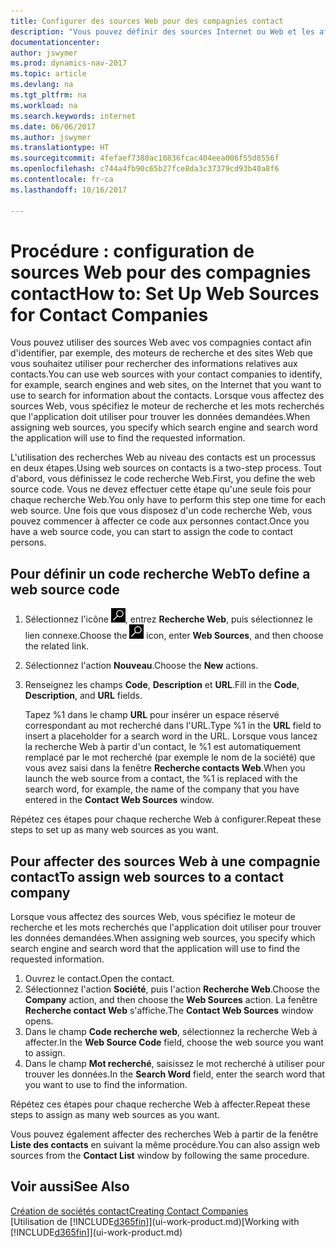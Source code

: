 ```yaml
---
title: Configurer des sources Web pour des compagnies contact
description: "Vous pouvez définir des sources Internet ou Web et les affecter à une compagnie contact pour identifier la manière dont vous souhaitez rechercher des informations sur vos contacts."
documentationcenter: 
author: jswymer
ms.prod: dynamics-nav-2017
ms.topic: article
ms.devlang: na
ms.tgt_pltfrm: na
ms.workload: na
ms.search.keywords: internet
ms.date: 06/06/2017
ms.author: jswymer
ms.translationtype: HT
ms.sourcegitcommit: 4fefaef7380ac10836fcac404eea006f55d8556f
ms.openlocfilehash: c744a4fb90c65b27fce8da3c37379cd93b40a8f6
ms.contentlocale: fr-ca
ms.lasthandoff: 10/16/2017

---
```

# <a name="how-to-set-up-web-sources-for-contact-companies"></a><span data-ttu-id="2145e-103">Procédure : configuration de sources Web pour des compagnies contact</span><span class="sxs-lookup"><span data-stu-id="2145e-103">How to: Set Up Web Sources for Contact Companies</span></span>
<span data-ttu-id="2145e-104">Vous pouvez utiliser des sources Web avec vos compagnies contact afin d'identifier, par exemple, des moteurs de recherche et des sites Web que vous souhaitez utiliser pour rechercher des informations relatives aux contacts.</span><span class="sxs-lookup"><span data-stu-id="2145e-104">You can use web sources with your contact companies to identify, for example, search engines and web sites, on the Internet that you want to use to search for information about the contacts.</span></span> <span data-ttu-id="2145e-105">Lorsque vous affectez des sources Web, vous spécifiez le moteur de recherche et les mots recherchés que l'application doit utiliser pour trouver les données demandées.</span><span class="sxs-lookup"><span data-stu-id="2145e-105">When assigning web sources, you specify which search engine and search word the application will use to find the requested information.</span></span>

<span data-ttu-id="2145e-106">L'utilisation des recherches Web au niveau des contacts est un processus en deux étapes.</span><span class="sxs-lookup"><span data-stu-id="2145e-106">Using web sources on contacts is a two-step process.</span></span> <span data-ttu-id="2145e-107">Tout d'abord, vous définissez le code recherche Web.</span><span class="sxs-lookup"><span data-stu-id="2145e-107">First, you define the web source code.</span></span> <span data-ttu-id="2145e-108">Vous ne devez effectuer cette étape qu'une seule fois pour chaque recherche Web.</span><span class="sxs-lookup"><span data-stu-id="2145e-108">You only have to perform this step one time for each web source.</span></span> <span data-ttu-id="2145e-109">Une fois que vous disposez d'un code recherche Web, vous pouvez commencer à affecter ce code aux personnes contact.</span><span class="sxs-lookup"><span data-stu-id="2145e-109">Once you have a web source code, you can start to assign the code to contact persons.</span></span>

## <a name="to-define-a-web-source-code"></a><span data-ttu-id="2145e-110">Pour définir un code recherche Web</span><span class="sxs-lookup"><span data-stu-id="2145e-110">To define a web source code</span></span>
1. <span data-ttu-id="2145e-111">Sélectionnez l'icône ![Page ou état pour la recherche](media/ui-search/search_small.png "icône Page ou état pour la recherche"), entrez **Recherche Web**, puis sélectionnez le lien connexe.</span><span class="sxs-lookup"><span data-stu-id="2145e-111">Choose the ![Search for Page or Report](media/ui-search/search_small.png "Search for Page or Report icon") icon, enter **Web Sources**, and then choose the related link.</span></span>
2. <span data-ttu-id="2145e-112">Sélectionnez l'action **Nouveau**.</span><span class="sxs-lookup"><span data-stu-id="2145e-112">Choose the **New** actions.</span></span>
3. <span data-ttu-id="2145e-113">Renseignez les champs **Code**, **Description** et **URL**.</span><span class="sxs-lookup"><span data-stu-id="2145e-113">Fill in the **Code**, **Description**, and **URL** fields.</span></span>

    <span data-ttu-id="2145e-114">Tapez %1 dans le champ **URL** pour insérer un espace réservé correspondant au mot recherché dans l'URL.</span><span class="sxs-lookup"><span data-stu-id="2145e-114">Type %1 in the **URL** field to insert a placeholder for a search word in the URL.</span></span> <span data-ttu-id="2145e-115">Lorsque vous lancez la recherche Web à partir d'un contact, le %1 est automatiquement remplacé par le mot recherché (par exemple le nom de la société) que vous avez saisi dans la fenêtre **Recherche contacts Web**.</span><span class="sxs-lookup"><span data-stu-id="2145e-115">When you launch the web source from a contact, the %1 is replaced with the search word, for example, the name of the company that you have entered in the **Contact Web Sources** window.</span></span>

<span data-ttu-id="2145e-116">Répétez ces étapes pour chaque recherche Web à configurer.</span><span class="sxs-lookup"><span data-stu-id="2145e-116">Repeat these steps to set up as many web sources as you want.</span></span>

## <a name="to-assign-web-sources-to-a-contact-company"></a><span data-ttu-id="2145e-117">Pour affecter des sources Web à une compagnie contact</span><span class="sxs-lookup"><span data-stu-id="2145e-117">To assign web sources to a contact company</span></span>
<span data-ttu-id="2145e-118">Lorsque vous affectez des sources Web, vous spécifiez le moteur de recherche et les mots recherchés que l'application doit utiliser pour trouver les données demandées.</span><span class="sxs-lookup"><span data-stu-id="2145e-118">When assigning web sources, you specify which search engine and search word that the application will use to find the requested information.</span></span>

1. <span data-ttu-id="2145e-119">Ouvrez le contact.</span><span class="sxs-lookup"><span data-stu-id="2145e-119">Open the contact.</span></span>
2. <span data-ttu-id="2145e-120">Sélectionnez l'action **Société**, puis l'action **Recherche Web**.</span><span class="sxs-lookup"><span data-stu-id="2145e-120">Choose the **Company** action, and then choose the **Web Sources** action.</span></span> <span data-ttu-id="2145e-121">La fenêtre **Recherche contact Web** s'affiche.</span><span class="sxs-lookup"><span data-stu-id="2145e-121">The **Contact Web Sources** window opens.</span></span>
3. <span data-ttu-id="2145e-122">Dans le champ **Code recherche web**, sélectionnez la recherche Web à affecter.</span><span class="sxs-lookup"><span data-stu-id="2145e-122">In the **Web Source Code** field, choose the web source you want to assign.</span></span>
4. <span data-ttu-id="2145e-123">Dans le champ **Mot recherché**, saisissez le mot recherché à utiliser pour trouver les données.</span><span class="sxs-lookup"><span data-stu-id="2145e-123">In the **Search Word** field, enter the search word that you want to use to find the information.</span></span>

<span data-ttu-id="2145e-124">Répétez ces étapes pour chaque recherche Web à affecter.</span><span class="sxs-lookup"><span data-stu-id="2145e-124">Repeat these steps to assign as many web sources as you want.</span></span>

<span data-ttu-id="2145e-125">Vous pouvez également affecter des recherches Web à partir de la fenêtre **Liste des contacts** en suivant la même procédure.</span><span class="sxs-lookup"><span data-stu-id="2145e-125">You can also assign web sources from the **Contact List** window by following the same procedure.</span></span>

## <a name="see-also"></a><span data-ttu-id="2145e-126">Voir aussi</span><span class="sxs-lookup"><span data-stu-id="2145e-126">See Also</span></span>
[<span data-ttu-id="2145e-127">Création de sociétés contact</span><span class="sxs-lookup"><span data-stu-id="2145e-127">Creating Contact Companies</span></span>](marketing-create-contact-companies.md)  
<span data-ttu-id="2145e-128">[Utilisation de [!INCLUDE[d365fin](includes/d365fin_md.md)]](ui-work-product.md)</span><span class="sxs-lookup"><span data-stu-id="2145e-128">[Working with [!INCLUDE[d365fin](includes/d365fin_md.md)]](ui-work-product.md)</span></span>


